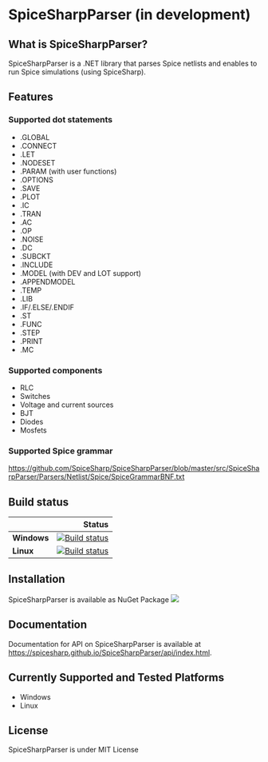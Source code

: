 # SpiceSharpParser (in development)

## What is SpiceSharpParser?
SpiceSharpParser is a .NET library that parses Spice netlists and enables to run Spice simulations (using SpiceSharp).

## Features
### Supported dot statements
* .GLOBAL
* .CONNECT
* .LET
* .NODESET 
* .PARAM (with user functions)
* .OPTIONS
* .SAVE
* .PLOT
* .IC
* .TRAN
* .AC
* .OP
* .NOISE
* .DC
* .SUBCKT
* .INCLUDE
* .MODEL (with DEV and LOT support)
* .APPENDMODEL
* .TEMP
* .LIB
* .IF/.ELSE/.ENDIF
* .ST
* .FUNC
* .STEP
* .PRINT
* .MC

### Supported components
* RLC
* Switches
* Voltage and current sources
* BJT 
* Diodes
* Mosfets

### Supported Spice grammar
<https://github.com/SpiceSharp/SpiceSharpParser/blob/master/src/SpiceSharpParser/Parsers/Netlist/Spice/SpiceGrammarBNF.txt>

## Build status

|    | Status |
|:---|----------------:|
|**Windows**|[![Build status](https://ci.appveyor.com/api/projects/status/d8tpj2hm3hcullmw/branch/master?svg=true)](https://ci.appveyor.com/project/marcin-golebiowski/spicesharpparser/branch/master)|
|**Linux**|[![Build status](https://travis-ci.org/SpiceSharp/SpiceSharpParser.svg?branch=master)](https://travis-ci.org/SpiceSharp/SpiceSharpParser?branch=master)|


## Installation

SpiceSharpParser is available as NuGet Package 
[<img src="https://img.shields.io/nuget/vpre/SpiceSharp-Parser.svg">]( https://www.nuget.org/packages/SpiceSharp-Parser)


## Documentation
Documentation for API on SpiceSharpParser is available at <https://spicesharp.github.io/SpiceSharpParser/api/index.html>.

## Currently Supported and Tested Platforms
* Windows
* Linux

## License
SpiceSharpParser is under MIT License
